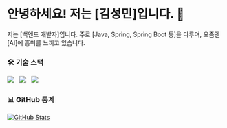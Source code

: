 # 안녕하세요! 저는 [김성민]입니다. 👋

저는 [백엔드 개발자]입니다.
주로 [Java, Spring, Spring Boot 등]을 다루며, 
요즘엔 [AI]에 흥미를 느끼고 있습니다.

### 🛠️ 기술 스택

<a href="#"><img src="https://img.shields.io/badge/Java-007396?style=for-the-badge&logo=java&logoColor=white"></a> &nbsp;
<a href="#"><img src="https://img.shields.io/badge/Spring-6DB33F?style=for-the-badge&logo=spring&logoColor=white"></a> &nbsp;
<a href="#"><img src="https://img.shields.io/badge/SpringBoot-6DB33F?style=for-the-badge&logo=springboot&logoColor=white"></a>



### 📊 GitHub 통계
[![GitHub Stats](https://github-readme-stats.vercel.app/api?username=seongmin1013&show_icons=true&theme=nord)](https://github.com/anuraghazra/github-readme-stats)
